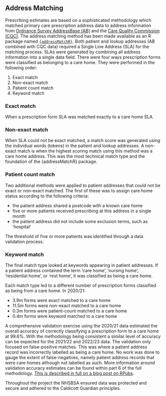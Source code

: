 ## Address Matching

Prescribing estimates are based on a sophisticated methodology which matched primary care prescription address data to address information from [Ordnance Survey AddressBase (AB)](https://www.ordnancesurvey.co.uk/business-government/products/addressbase) and the [Care Quality Commission (CQC)](https://anypoint.mulesoft.com/exchange/portals/care-quality-commission-5/4d36bd23-127d-4acf-8903-ba292ea615d4/cqc-syndication-1/). The address matching method has been made available as an R package named [<code>{<u>addressMatchR</u>}</code>](https://github.com/nhsbsa-data-analytics/addressMatchR). Both patient and lookup addresses (AB combined with CQC data) required a Single Line Address (SLA) for the matching process. SLAs were generated by combining all address information into a single data field. There were four ways prescription forms were classified as belonging to a care home. They were performed in the following order:

1. Exact match
2. Non-exact match
3. Patient count match
4. Keyword match

### Exact match

When a prescription form SLA was matched exactly to a care home SLA.

### Non-exact match

When SLA could not be exact matched, a match score was generated using the individual words (tokens) in the patient and lookup addresses. A non-exact match is when the highest scoring match using this method was a care home address. This was the most technical match type and the foundation of the {addressMatchR} package.

### Patient count match

Two additional methods were applied to patient addresses that could not be exact or non-exact matched. The first of these was to assign care home status according to the following criteria:

- the patient address shared a postcode with a known care home
- five or more patients received prescribing at this address in a single month
- the patient address did not include some exclusion terms, such as ‘hospital’

The threshold of five or more patients was identified through a data validation process.

### Keyword match

The final match type looked at keywords appearing in patient addresses. If a patient address contained the term ‘care home’, ‘nursing home’, ‘residential home’, or ‘rest home’, it was classified as being a care home.

Each match type led to a different number of prescription forms classified as being from a care home. In 2020/21:

- 3.9m forms were exact matched to a care home
- 11.5m forms were non-exact matched to a care home
- 0.3m forms were patient-count matched to a care home
- 0.4m forms were keyword matched to a care home

A comprehensive validation exercise using the 2020/21 data estimated the overall accuracy of correctly classifying a prescription form to a care home at 99.6%. With the methodology being consistent a similar level of accuracy can be expected for the 2021/22 and 2022/23 data. The validation only focused on false-positive matches. This was where a patient address record was incorrectly labelled as being a care home. No work was done to gauge the extent of false-negatives, namely patient address records that were care homes although not labelled as such. More information around validation accuracy estimates can be found within part 6 of the full methodology. [This is described in full on a blog post on RPubs](https://rpubs.com/nhsbsa-data-analytics/methodology).

Throughout the project the NHSBSA ensured data was protected and secure and adhered to the Caldicott Guardian principles.
